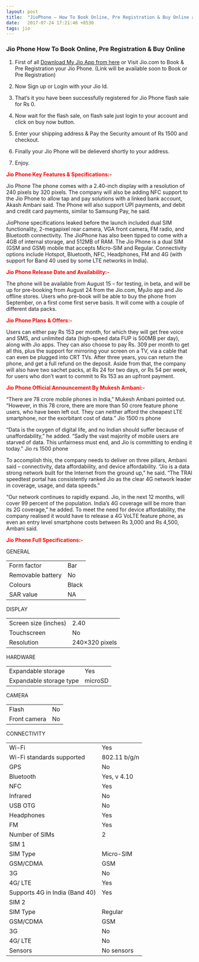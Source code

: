 ```yaml
---
layout: post
title:  "JioPhone – How To Book Online, Pre Registration & Buy Online at Rs.0"
date:   2017-07-24 17:21:46 +0530
tags: jio
---
```


<h3>Jio Phone How To Book Online, Pre Registration & Buy Online</h3>

1) First of all [Download My Jio App from here](https://play.google.com/store/apps/details?id=com.jio.myjio&hl=en) or Visit Jio.com to Book & Pre Registration your Jio Phone. (Link will be available soon to Book or Pre Registration)

2) Now Sign up or Login with your Jio Id.

3) That’s it you have been successfully registered for Jio Phone flash sale for Rs 0.

4) Now wait for the flash sale, on flash sale just login to your account and click on buy now button.

5) Enter your shipping address & Pay the Security amount of Rs 1500 and checkout.

6) Finally your Jio Phone will be delieverd shortly to your address.

7) Enjoy.



<span style="color:red"> **Jio Phone Key Features & Specifications:-** </span>

Jio Phone The phone comes with a 2.40-inch display with a resolution of 240 pixels by 320 pixels. The company will also be adding NFC support to the Jio Phone to allow tap and pay solutions with a linked bank account, Akash Ambani said. The Phone will also support UPI payments, and debit and credit card payments, similar to Samsung Pay, he said.

JioPhone specifications leaked before the launch included dual SIM functionality, 2-megapixel rear camera, VGA front camera, FM radio, and Bluetooth connectivity. The JioPhone has also been tipped to come with a 4GB of internal storage, and 512MB of RAM. The Jio Phone is a dual SIM (GSM and GSM) mobile that accepts Micro-SIM and Regular. Connectivity options include Hotspot, Bluetooth, NFC, Headphones, FM and 4G (with support for Band 40 used by some LTE networks in India).


<span style="color:red"> **Jio Phone Release Date and Availability:-** </span>

The phone will be available from August 15 – for testing, in beta, and will be up for pre-booking from August 24 from the Jio.com, MyJio app and Jio offline stores. Users who pre-book will be able to buy the phone from September, on a first come first serve basis. It will come with a couple of different data packs.

<span style="color:red"> **Jio Phone Plans & Offers:-** </span>

Users can either pay Rs 153 per month, for which they will get free voice and SMS, and unlimited data (high-speed data FUP is 500MB per day), along with Jio apps. They can also choose to pay Rs. 309 per month to get all this, plus the support for mirroring your screen on a TV, via a cable that can even be plugged into CRT TVs. After three years, you can return the phone, and get a full refund on the deposit. Aside from that, the company will also have two sachet packs, at Rs 24 for two days, or Rs 54 per week, for users who don’t want to commit to Rs 153 as an upfront payment.

<span style="color:red"> **Jio Phone Official Announcement By Mukesh Ambani:-** </span>

“There are 78 crore mobile phones in India,” Mukesh Ambani pointed out. “However, in this 78 crore, there are more than 50 crore feature phone users, who have been left out. They can neither afford the cheapest LTE smartphone, nor the exorbitant cost of data.” Jio 1500 rs phone

“Data is the oxygen of digital life, and no Indian should suffer because of unaffordability,” he added. “Sadly the vast majority of mobile users are starved of data. This unfairness must end, and Jio is committing to ending it today.” Jio rs 1500 phone

To accomplish this, the company needs to deliver on three pillars, Ambani said – connectivity, data affordability, and device affordability. “Jio is a data strong network built for the Internet from the ground up,” he said. “The TRAI speedtest portal has consistently ranked Jio as the clear 4G network leader in coverage, usage, and data speeds.”

“Our network continues to rapidly expand. Jio, in the next 12 months, will cover 99 percent of the population. India’s 4G coverage will be more than its 2G coverage,” he added. To meet the need for device affordability, the company realised it would have to release a 4G VoLTE feature phone, as even an entry level smartphone costs between Rs 3,000 and Rs 4,500, Ambani said.

<span style="color:red"> **Jio Phone Full Specifications:-** </span>

GENERAL
<div class="table-responsive">
<table class="table table-bordered">
  <tr>
    <td>Form factor</td>
    <td>Bar</td> 
  </tr>
  <tr>
    <td>Removable battery</td>
    <td>No</td>
  </tr>
  <tr>
    <td>Colours</td>
    <td>Black</td>
  </tr>
  <tr>
    <td>SAR value</td>
    <td>NA</td>
  </tr>
</table>
</div>
DISPLAY
<div class="table-responsive">
<table class="table table-bordered">
  <tr>
    <td>Screen size (inches)</td>
    <td>2.40</td> 
  </tr>
  <tr>
    <td>Touchscreen</td>
    <td>No</td>
  </tr>
  <tr>
    <td>Resolution</td>
    <td>240×320 pixels</td>
  </tr>
</table>
</div>
HARDWARE
<div class="table-responsive">
<table class="table table-bordered">
  <tr>
    <td>Expandable storage</td>
    <td>Yes</td> 
  </tr>
  <tr>
    <td>Expandable storage type</td>
    <td>microSD</td>
  </tr>
</table>
</div>
CAMERA
<div class="table-responsive">
<table class="table table-bordered">
  <tr>
    <td>Flash</td>
    <td>No</td> 
  </tr>
  <tr>
    <td>Front camera</td>
    <td>No</td>
  </tr>
</table>
</div>
CONNECTIVITY
<div class="table-responsive">
<table class="table table-bordered">
  <tr>
    <td>Wi-Fi</td>
    <td>Yes</td> 
  </tr>
  <tr>
    <td>Wi-Fi standards supported</td>
    <td>802.11 b/g/n</td>
  </tr>
  <tr>
    <td>GPS</td>
    <td>No</td>
  </tr>
  <tr>
    <td>Bluetooth</td>
    <td>Yes, v 4.10</td> 
  </tr>
  <tr>
    <td>NFC</td>
    <td>Yes</td>
  </tr>
  <tr>
    <td>Infrared</td>
    <td>No</td>
  </tr>
  <tr>
    <td>USB OTG</td>
    <td>No</td> 
  </tr>
  <tr>
    <td>Headphones</td>
    <td>Yes</td>
  </tr>
  <tr>
    <td>FM</td>
    <td>Yes</td>
  </tr>
  <tr>
    <td>Number of SIMs</td>
    <td>2</td> 
  </tr>
  <tr>
    <td>SIM 1</td>
    <td></td>
  </tr>
  <tr>
    <td>SIM Type</td>
    <td>Micro-SIM</td>
  </tr>
  <tr>
    <td>GSM/CDMA</td>
    <td>GSM</td> 
  </tr>
  <tr>
    <td>3G</td>
    <td>No</td>
  </tr>
  <tr>
    <td>4G/ LTE</td>
    <td>Yes</td>
  </tr>
  <tr>
    <td>Supports 4G in India (Band 40)</td>
    <td>Yes</td> 
  </tr>
  <tr>
    <td>SIM 2</td>
    <td></td>
  </tr>
  <tr>
    <td>SIM Type</td>
    <td>Regular</td>
  </tr>
  <tr>
    <td>GSM/CDMA</td>
    <td>GSM</td>
  </tr>
  <tr>
    <td>3G</td>
    <td>No</td> 
  </tr>
  <tr>
    <td>4G/ LTE</td>
    <td>No</td>
  </tr>
  <tr>
    <td>Sensors</td>
    <td>No sensors</td>
  </tr>
</table>
</div>
